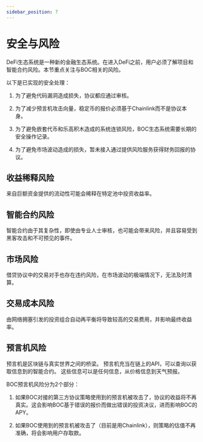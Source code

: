 ```yaml
---
sidebar_position: 7
---
```


# 安全与风险

DeFi生态系统是一种新的金融生态系统。在进入DeFi之前，用户必须了解项目和智能合约风险。本节重点关注与BOC相关的风险。

以下是已实现的安全处理：

1. 为了避免代码漏洞造成损失，协议都应通过审核。

2. 为了减少预言机攻击向量，稳定币的报价必须基于Chainlink而不是协议本身。

3. 为了避免嵌套代币和乐高积木造成的系统连锁风险，BOC生态系统需要长期的安全操作记录。

4. 为了避免市场波动造成的损失，暂未接入通过提供风险服务获得财务回报的协议。

## 收益稀释风险

来自巨额资金提供的流动性可能会稀释在特定池中投资收益率。

## 智能合约风险

智能合约由于其复杂性，即使由专业人士审核，也可能会带来风险，并且容易受到黑客攻击和不可预见的事件。

## 市场风险

借贷协议中的交易对手也存在违约风险，在市场波动的极端情况下，无法及时清算。

## 交易成本风险

由网络拥塞引发的投资组合自动再平衡将导致较高的交易费用，并影响最终收益率。

## 预言机风险

预言机是区块链与真实世界之间的桥梁。 预言机充当在链上的API，可以查询以获取信息到的智能合约。 这些信息可以是任何信息，从价格信息到天气预报。 

BOC预言机风险分为2个部分：

1. 如果BOC对接的第三方协议策略使用到的预言机被攻击了，协议的收益将不再真实。这会影响BOC基于错误的报价而做出错误的投资决议，进而影响BOC的APY。

2. 如果BOC使用到的预言机被攻击了（目前是用Chainlink），则策略的估值不再准确，将会影响用户存取款。
